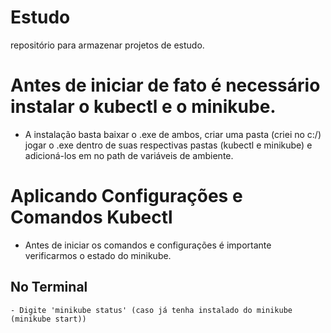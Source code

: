 # Estudo
repositório para armazenar projetos de estudo.

# Antes de iniciar de fato é necessário instalar o kubectl e o minikube.
   - A instalação basta baixar o .exe de ambos, criar uma pasta (criei no c:/) jogar o .exe dentro de suas respectivas pastas (kubectl e minikube) e adicioná-los em no path de variáveis de ambiente.

# Aplicando Configurações e Comandos Kubectl
 - Antes de iniciar os comandos e configurações é importante verificarmos o estado do minikube.

 ## No Terminal
    - Digite 'minikube status' (caso já tenha instalado do minikube (minikube start))

    
